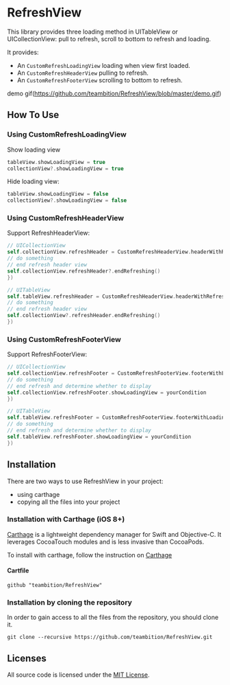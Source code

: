 RefreshView
=========

This library provides three loading method in UITableView or UICollectionView: pull to refresh,  scroll to bottom to refresh and loading.

It provides:

- An `CustomRefreshLoadingView`  loading when view first loaded.
- An `CustomRefreshHeaderView` pulling to refresh.
- An `CustomRefreshFooterView`   scrolling to bottom to refresh.

demo gif(https://github.com/teambition/RefreshView/blob/master/demo.gif)

How To Use
----------
### Using CustomRefreshLoadingView
Show loading view
```swift
tableView.showLoadingView = true
collectionView?.showLoadingView = true
```
Hide loading view:
```swift
tableView.showLoadingView = false
collectionView?.showLoadingView = false
```
### Using CustomRefreshHeaderView
Support RefreshHeaderView:
```swift
// UICollectionView
self.collectionView.refreshHeader = CustomRefreshHeaderView.headerWithRefreshingBlock({
// do something 
// end refresh header view
self.collectionView.refreshHeader?.endRefreshing()
})

// UITableView
self.tableView.refreshHeader = CustomRefreshHeaderView.headerWithRefreshingBlock({
// do something 
// end refresh header view
self.collectionView?.refreshHeader.endRefreshing()
})
```
### Using CustomRefreshFooterView
Support RefreshFooterView:
```swift
// UICollectionView
self.collectionView.refreshFooter = CustomRefreshFooterView.footerWithLoadingText("Loading More Data", startLoading: {
// do something 
// end refresh and determine whether to display 
self.collectionView.refreshFooter.showLoadingView = yourCondition 
})

// UITableView
self.tableView.refreshFooter = CustomRefreshFooterView.footerWithLoadingText("Loading More Data", startLoading: {
// do something 
// end refresh and determine whether to display 
self.tableView.refreshFooter.showLoadingView = yourCondition 
})
```

Installation
------------

There are two ways to use RefreshView in your project:
- using carthage
- copying all the files into your project


### Installation with Carthage (iOS 8+)

[Carthage](https://github.com/Carthage/Carthage) is a lightweight dependency manager for Swift and Objective-C. It leverages CocoaTouch modules and is less invasive than CocoaPods.

To install with carthage, follow the instruction on [Carthage](https://github.com/Carthage/Carthage)

#### Cartfile
```
github "teambition/RefreshView"
```

### Installation by cloning the repository

In order to gain access to all the files from the repository, you should clone it.
```
git clone --recursive https://github.com/teambition/RefreshView.git
```

## Licenses

All source code is licensed under the [MIT License](https://github.com/teambition/RefreshView/blob/master/LICENSE).
